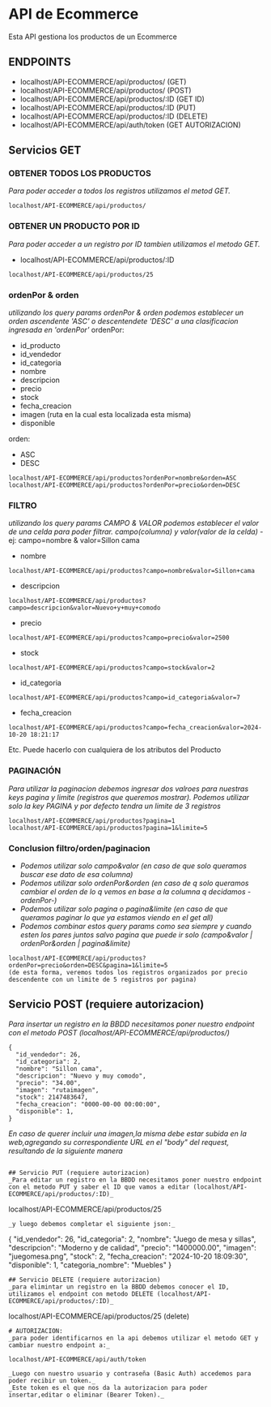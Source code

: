 # API de Ecommerce

Esta API gestiona los productos de un Ecommerce

## ENDPOINTS

* localhost/API-ECOMMERCE/api/productos/ (GET)
* localhost/API-ECOMMERCE/api/productos/ (POST)
* localhost/API-ECOMMERCE/api/productos/:ID (GET ID)
* localhost/API-ECOMMERCE/api/productos/:ID (PUT)
* localhost/API-ECOMMERCE/api/productos/:ID (DELETE)
* localhost/API-ECOMMERCE/api/auth/token (GET AUTORIZACION)

## Servicios GET
### OBTENER TODOS LOS PRODUCTOS
 _Para poder acceder a todos los registros utilizamos el metod GET._
```
localhost/API-ECOMMERCE/api/productos/
```
### OBTENER UN PRODUCTO POR ID
_Para poder acceder a un registro por ID tambien utilizamos el metodo GET._
* localhost/API-ECOMMERCE/api/productos/:ID
```
localhost/API-ECOMMERCE/api/productos/25
```
### ordenPor & orden
_utilizando los query params ordenPor & orden podemos establecer un orden ascendente 'ASC' o descentendete 'DESC' a una clasificacion ingresada en 'ordenPor'_
ordenPor:
* id_producto
* id_vendedor
* id_categoria
* nombre
* descripcion
* precio
* stock
* fecha_creacion
* imagen (ruta en la cual esta localizada esta misma)
* disponible

orden:
* ASC
* DESC
```
localhost/API-ECOMMERCE/api/productos?ordenPor=nombre&orden=ASC
localhost/API-ECOMMERCE/api/productos?ordenPor=precio&orden=DESC
```

### FILTRO
_utilizando los query params CAMPO & VALOR podemos establecer el valor de una celda para poder filtrar. campo(columna) y valor(valor de la celda)_ - ej: campo=nombre & valor=Sillon cama
       
* nombre
```
localhost/API-ECOMMERCE/api/productos?campo=nombre&valor=Sillon+cama
```
* descripcion
```
localhost/API-ECOMMERCE/api/productos?campo=descripcion&valor=Nuevo+y+muy+comodo
```
* precio
```
localhost/API-ECOMMERCE/api/productos?campo=precio&valor=2500
```
* stock 
```
localhost/API-ECOMMERCE/api/productos?campo=stock&valor=2
```
* id_categoria
```
localhost/API-ECOMMERCE/api/productos?campo=id_categoria&valor=7
```

* fecha_creacion
```
localhost/API-ECOMMERCE/api/productos?campo=fecha_creacion&valor=2024-10-20 18:21:17
```

Etc. Puede hacerlo con cualquiera de los atributos del Producto

### PAGINACIÓN
_Para utilizar la paginacion debemos ingresar dos valroes para nuestras keys pagina y limite (registros que queremos mostrar). Podemos utilizar solo la key PAGINA y por defecto tendra un limite de 3 registros_   
```
localhost/API-ECOMMERCE/api/productos?pagina=1
localhost/API-ECOMMERCE/api/productos?pagina=1&limite=5    
```
### Conclusion filtro/orden/paginacion
* _Podemos utilizar solo campo&valor (en caso de que solo queramos buscar ese dato de esa columna)_
* _Podemos utilizar solo ordenPor&orden (en caso de q solo queramos cambiar el orden de lo q vemos en base a la columna q decidamos -ordenPor-)_
* _Podemos utilizar solo pagina o pagina&limite (en caso de que queramos paginar lo que ya estamos viendo en el get all)_
* _Podemos combinar estos query params como sea siempre y cuando esten los pares juntos salvo pagina que puede ir solo (campo&valor | ordenPor&orden | pagina&limite)_
```
localhost/API-ECOMMERCE/api/productos?ordenPor=precio&orden=DESC&pagina=1&limite=5
(de esta forma, veremos todos los registros organizados por precio descendente con un limite de 5 registros por pagina)
```
## Servicio POST (requiere autorizacion)
_Para insertar un registro en la BBDD necesitamos poner nuestro endpoint con el metodo POST (localhost/API-ECOMMERCE/api/productos/)_
``` 
{
  "id_vendedor": 26,
  "id_categoria": 2,
  "nombre": "Sillon cama",
  "descripcion": "Nuevo y muy comodo",
  "precio": "34.00",
  "imagen": "rutaimagen",
  "stock": 2147483647,
  "fecha_creacion": "0000-00-00 00:00:00",
  "disponible": 1,
}
```
_En caso de querer incluir una imagen,la misma debe estar subida en la web,agregando su correspondiente URL en el "body" del request, resultando de la siguiente manera_
```

## Servicio PUT (requiere autorizacion)
_Para editar un registro en la BBDD necesitamos poner nuestro endpoint con el metodo PUT y saber el ID que vamos a editar (localhost/API-ECOMMERCE/api/productos/:ID)_
  ```
localhost/API-ECOMMERCE/api/productos/25
  ```  
_y luego debemos completar el siguiente json:_
```   
{
  "id_vendedor": 26,
  "id_categoria": 2,
  "nombre": "Juego de mesa y sillas",
  "descripcion": "Moderno y de calidad",
  "precio": "1400000.00",
  "imagen": "juegomesa.png",
  "stock": 2,
  "fecha_creacion": "2024-10-20 18:09:30",
  "disponible": 1,
  "categoria_nombre": "Muebles"
}
```
## Servicio DELETE (requiere autorizacion)
_para elimintar un registro en la BBDD debemos conocer el ID, utilizamos el endpoint con metodo DELETE (localhost/API-ECOMMERCE/api/productos/:ID)_
```
localhost/API-ECOMMERCE/api/productos/25 (delete)
```
# AUTORIZACION:
_para poder identificarnos en la api debemos utilizar el metodo GET y cambiar nuestro endpoint a:_

localhost/API-ECOMMERCE/api/auth/token 

_Luego con nuestro usuario y contraseña (Basic Auth) accedemos para poder recibir un token._
_Este token es el que nos da la autorizacion para poder insertar,editar o eliminar (Bearer Token)._
